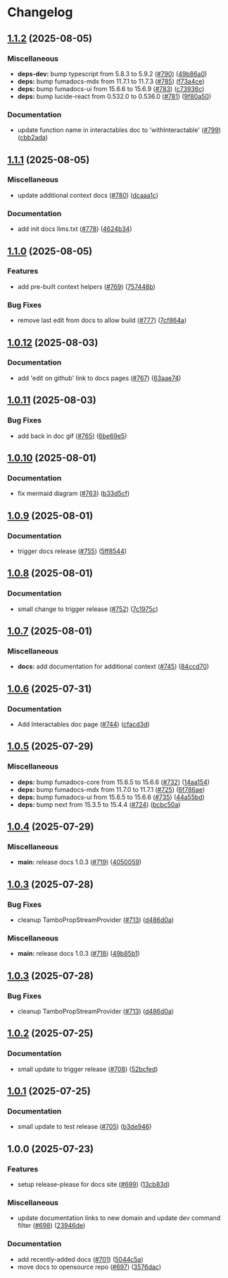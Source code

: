 # Changelog

## [1.1.2](https://github.com/tambo-ai/tambo/compare/docs-v1.1.1...docs-v1.1.2) (2025-08-05)


### Miscellaneous

* **deps-dev:** bump typescript from 5.8.3 to 5.9.2 ([#790](https://github.com/tambo-ai/tambo/issues/790)) ([49b86a0](https://github.com/tambo-ai/tambo/commit/49b86a0ba3198419054b7b75af9970321224b997))
* **deps:** bump fumadocs-mdx from 11.7.1 to 11.7.3 ([#785](https://github.com/tambo-ai/tambo/issues/785)) ([f73a4ce](https://github.com/tambo-ai/tambo/commit/f73a4ce189618be6c13a226aa370dca31e61a7cb))
* **deps:** bump fumadocs-ui from 15.6.6 to 15.6.9 ([#783](https://github.com/tambo-ai/tambo/issues/783)) ([c73936c](https://github.com/tambo-ai/tambo/commit/c73936c84e22308069843439fe0107558d5534ba))
* **deps:** bump lucide-react from 0.532.0 to 0.536.0 ([#781](https://github.com/tambo-ai/tambo/issues/781)) ([9f80a50](https://github.com/tambo-ai/tambo/commit/9f80a50c9359c3df741f329584608c35f7fbee58))


### Documentation

* update function name in interactables doc to 'withInteractable' ([#799](https://github.com/tambo-ai/tambo/issues/799)) ([cbb2ada](https://github.com/tambo-ai/tambo/commit/cbb2adab2e3c5c213203b8a7eb09f56ac4c52225))

## [1.1.1](https://github.com/tambo-ai/tambo/compare/docs-v1.1.0...docs-v1.1.1) (2025-08-05)


### Miscellaneous

* update additional context docs ([#780](https://github.com/tambo-ai/tambo/issues/780)) ([dcaaa1c](https://github.com/tambo-ai/tambo/commit/dcaaa1c91a966c6882aa61075b1391a4682ab313))


### Documentation

* add init docs llms.txt ([#778](https://github.com/tambo-ai/tambo/issues/778)) ([4624b34](https://github.com/tambo-ai/tambo/commit/4624b3447f115b23879acf58a416de63203d5c3a))

## [1.1.0](https://github.com/tambo-ai/tambo/compare/docs-v1.0.12...docs-v1.1.0) (2025-08-05)


### Features

* add pre-built context helpers ([#769](https://github.com/tambo-ai/tambo/issues/769)) ([757448b](https://github.com/tambo-ai/tambo/commit/757448b949f33a89ad0bc25b56918d95748da5ab))


### Bug Fixes

* remove last edit from docs to allow build ([#777](https://github.com/tambo-ai/tambo/issues/777)) ([7cf864a](https://github.com/tambo-ai/tambo/commit/7cf864a38ef5be9bbd1f36bb404538806041f2c9))

## [1.0.12](https://github.com/tambo-ai/tambo/compare/docs-v1.0.11...docs-v1.0.12) (2025-08-03)


### Documentation

* add 'edit on github' link to docs pages ([#767](https://github.com/tambo-ai/tambo/issues/767)) ([63aae74](https://github.com/tambo-ai/tambo/commit/63aae74b57395baa076a8da80a68ee8da784515b))

## [1.0.11](https://github.com/tambo-ai/tambo/compare/docs-v1.0.10...docs-v1.0.11) (2025-08-03)


### Bug Fixes

* add back in doc gif ([#765](https://github.com/tambo-ai/tambo/issues/765)) ([6be69e5](https://github.com/tambo-ai/tambo/commit/6be69e553b9138546d4d66c9059ea50a27faad29))

## [1.0.10](https://github.com/tambo-ai/tambo/compare/docs-v1.0.9...docs-v1.0.10) (2025-08-01)


### Documentation

* fix mermaid diagram ([#763](https://github.com/tambo-ai/tambo/issues/763)) ([b33d5cf](https://github.com/tambo-ai/tambo/commit/b33d5cf04c71345f768097e85de13e8dc5a81748))

## [1.0.9](https://github.com/tambo-ai/tambo/compare/docs-v1.0.8...docs-v1.0.9) (2025-08-01)


### Documentation

* trigger docs release ([#755](https://github.com/tambo-ai/tambo/issues/755)) ([5ff8544](https://github.com/tambo-ai/tambo/commit/5ff8544ac21dac547cc27f7673ba586fe00a0c55))

## [1.0.8](https://github.com/tambo-ai/tambo/compare/docs-v1.0.7...docs-v1.0.8) (2025-08-01)


### Documentation

* small change to trigger release ([#752](https://github.com/tambo-ai/tambo/issues/752)) ([7c1975c](https://github.com/tambo-ai/tambo/commit/7c1975cb59c1267d095d1334c0feed882feb8317))

## [1.0.7](https://github.com/tambo-ai/tambo/compare/docs-v1.0.6...docs-v1.0.7) (2025-08-01)


### Miscellaneous

* **docs:** add documentation for additional context ([#745](https://github.com/tambo-ai/tambo/issues/745)) ([84ccd70](https://github.com/tambo-ai/tambo/commit/84ccd705fccf3e4acb798134d998bacf199e6fb7))

## [1.0.6](https://github.com/tambo-ai/tambo/compare/docs-v1.0.5...docs-v1.0.6) (2025-07-31)


### Documentation

* Add Interactables doc page ([#744](https://github.com/tambo-ai/tambo/issues/744)) ([cfacd3d](https://github.com/tambo-ai/tambo/commit/cfacd3dc23a80ef4c2d135a5c02d6a1c5374f119))

## [1.0.5](https://github.com/tambo-ai/tambo/compare/docs-v1.0.4...docs-v1.0.5) (2025-07-29)


### Miscellaneous

* **deps:** bump fumadocs-core from 15.6.5 to 15.6.6 ([#732](https://github.com/tambo-ai/tambo/issues/732)) ([14aa154](https://github.com/tambo-ai/tambo/commit/14aa1540c7944d5538ac2e0ab525bfbeb35f3039))
* **deps:** bump fumadocs-mdx from 11.7.0 to 11.7.1 ([#725](https://github.com/tambo-ai/tambo/issues/725)) ([6f786ae](https://github.com/tambo-ai/tambo/commit/6f786ae482c698f13237fef70a874dbe75f33773))
* **deps:** bump fumadocs-ui from 15.6.5 to 15.6.6 ([#735](https://github.com/tambo-ai/tambo/issues/735)) ([44a55bd](https://github.com/tambo-ai/tambo/commit/44a55bd92c3a9f8eba1aaac3ac8f8bb9dd32b98f))
* **deps:** bump next from 15.3.5 to 15.4.4 ([#724](https://github.com/tambo-ai/tambo/issues/724)) ([bcbc50a](https://github.com/tambo-ai/tambo/commit/bcbc50a4e7cea5fcf720ca6d0ffbe57c5897cf54))

## [1.0.4](https://github.com/tambo-ai/tambo/compare/docs-v1.0.3...docs-v1.0.4) (2025-07-29)


### Miscellaneous

* **main:** release docs 1.0.3 ([#719](https://github.com/tambo-ai/tambo/issues/719)) ([4050059](https://github.com/tambo-ai/tambo/commit/40500595b916bab7922cb663f5958bf9cdd2ce3a))

## [1.0.3](https://github.com/tambo-ai/tambo/compare/docs-v1.0.2...docs-v1.0.3) (2025-07-28)


### Bug Fixes

* cleanup TamboPropStreamProvider ([#713](https://github.com/tambo-ai/tambo/issues/713)) ([d486d0a](https://github.com/tambo-ai/tambo/commit/d486d0aeef52930fb531d15fbe3e662af09ad254))


### Miscellaneous

* **main:** release docs 1.0.3 ([#718](https://github.com/tambo-ai/tambo/issues/718)) ([49b85b1](https://github.com/tambo-ai/tambo/commit/49b85b1717417708e58a9901b7331536bd006b2e))

## [1.0.3](https://github.com/tambo-ai/tambo/compare/docs-v1.0.2...docs-v1.0.3) (2025-07-28)


### Bug Fixes

* cleanup TamboPropStreamProvider ([#713](https://github.com/tambo-ai/tambo/issues/713)) ([d486d0a](https://github.com/tambo-ai/tambo/commit/d486d0aeef52930fb531d15fbe3e662af09ad254))

## [1.0.2](https://github.com/tambo-ai/tambo/compare/docs-v1.0.1...docs-v1.0.2) (2025-07-25)


### Documentation

* small update to trigger release ([#708](https://github.com/tambo-ai/tambo/issues/708)) ([52bcfed](https://github.com/tambo-ai/tambo/commit/52bcfedac8e4aca0ede00959787c48b8ab672cc3))

## [1.0.1](https://github.com/tambo-ai/tambo/compare/docs-v1.0.0...docs-v1.0.1) (2025-07-25)


### Documentation

* small update to test release ([#705](https://github.com/tambo-ai/tambo/issues/705)) ([b3de946](https://github.com/tambo-ai/tambo/commit/b3de94634527e56d489eae50c7a65cfa1dd110f5))

## 1.0.0 (2025-07-23)


### Features

* setup release-please for docs site ([#699](https://github.com/tambo-ai/tambo/issues/699)) ([13cb83d](https://github.com/tambo-ai/tambo/commit/13cb83d09c98994d6ce56e11b2d5dfb143e0c32d))


### Miscellaneous

* update documentation links to new domain and update dev command filter ([#698](https://github.com/tambo-ai/tambo/issues/698)) ([23946de](https://github.com/tambo-ai/tambo/commit/23946de0d4a67919e119f7188731f83bcc2e86a0))


### Documentation

* add recently-added docs ([#701](https://github.com/tambo-ai/tambo/issues/701)) ([5044c5a](https://github.com/tambo-ai/tambo/commit/5044c5aefc03ddc586b8239e78d91ae716712714))
* move docs to opensource repo ([#697](https://github.com/tambo-ai/tambo/issues/697)) ([3576dac](https://github.com/tambo-ai/tambo/commit/3576dace7c6dc33308e228395211a1a2f38ad17a))
